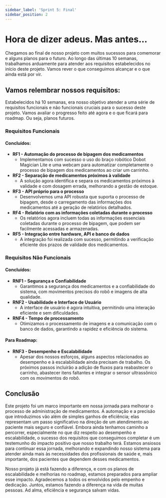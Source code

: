 ```yaml
---
sidebar_label: 'Sprint 5: Final'
sidebar_position: 2
---
```


# Hora de dizer adeus. Mas antes...

Chegamos ao final de nosso projeto com muitos sucessos para comemorar e alguns planos para o futuro. Ao longo das últimas 10 semanas, trabalhamos arduamente para atender aos requisitos estabelecidos no início deste projeto. Vamos rever o que conseguimos alcançar e o que ainda está por vir.

## Vamos relembrar nossos requisitos:

Estabelecidos há 10 semanas, era nosso objetivo atender a uma série de requisitos funcionais e não funcionais cruciais para o sucesso deste projeto. Vamos avaliar o progresso feito até agora e o que ficará para roadmap. Ou seja, planos futuros. 

### Requisitos Funcionais

#### Concluídos:

- **RF1 - Automação do processo de bipagem dos medicamentos**
  - Implementamos com sucesso o uso do braço robótico Dobot Magician Lite e uma webcam para automatizar completamente o processo de bipagem dos medicamentos ao criar um carrinho. 
- **RF2 - Separação de medicamentos próximos à validade**
  - A solução agora identifica e separa os medicamentos próximos à validade e com dosagem errada, melhorando a gestão de estoque.
- **RF3 - API próprio para o processo**
  - Desenvolvemos uma API robusta que suporta o processo de bipagem, desde o carregamento das informações dos medicamentos até a geração de relatórios detalhados.
- **RF4 - Relatório com as informações coletadas durante o processo**
  - Os relatórios agora incluem todas as informações essenciais coletadas durante o processo de bipagem, que podem ser facilmente acessadas e armazenadas.
- **RF5 - Integração entre hardware, API e banco de dados**
  - A integração foi realizada com sucesso, permitindo a verificação eficiente dos prazos de validade dos medicamentos.

### Requisitos Não Funcionais

#### Concluídos:

- **RNF1 - Segurança e Confiabilidade**
  - Garantimos a segurança dos medicamentos e a confiabilidade do sistema, com movimentos precisos do robô e imagens de alta qualidade.
- **RNF2 - Usabilidade e Interface de Usuário**
  - A interface de usuário é agora intuitiva, permitindo uma interação eficiente e sem dificuldades.
- **RNF4 - Tempo de processamento**
  - Otimizamos o processamento de imagens e a comunicação com o banco de dados, garantindo a rapidez e eficiência do sistema.

#### Para Roadmap:

- **RNF3 - Desempenho e Escalabilidade**
  - Apesar dos nossos esforços, alguns aspectos relacionados ao desempenho e à escalabilidade ainda precisam de trabalho. Os próximos passos incluirão a adição de fluxos para reabastecer o carrinho, abastecer itens faltantes e integrar o sensor ultrassônico com os movimentos do robô.

## Conclusão

Este projeto foi um marco importante em nossa jornada para melhorar o processo de administração de medicamentos. A automação e a precisão que introduzimos vão além de simples ganhos de eficiência; elas representam um passo significativo na direção de um atendimento ao paciente mais seguro e confiável. Embora ainda tenhamos caminho a percorrer, especialmente no que diz respeito ao desempenho e escalabilidade, o sucesso dos requisitos que conseguimos completar é um testemunho do impacto positivo que nosso trabalho terá. Estamos ansiosos para continuar essa jornada, melhorando e expandindo nosso sistema para atender ainda mais às necessidades dos profissionais de saúde e, mais importante, dos pacientes que dependem desses medicamentos.

Nosso projeto já está fazendo a diferença, e com os planos de escalabilidade e melhorias no roadmap, estamos preparados para ampliar esse impacto. Agradecemos a todos os envolvidos pelo empenho e dedicação. Juntos, estamos fazendo a diferença na vida de muitas pessoas. Ad alma, eficiência e segurança salvam vidas. 
